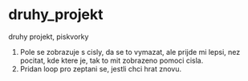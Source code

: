 # druhy_projekt
druhy projekt, piskvorky

1) Pole se zobrazuje s cisly, da se to vymazat, ale prijde mi lepsi, nez pocitat, kde ktere je, tak to mit zobrazeno pomoci cisla.
2) Pridan loop pro zeptani se, jestli chci hrat znovu.
